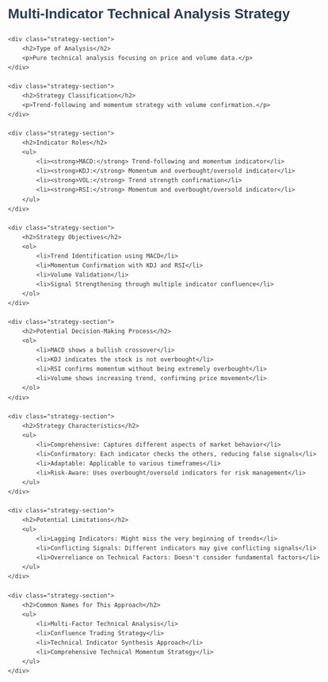 <!DOCTYPE html>
<html lang="en">
<head>
    <meta charset="UTF-8">
    <meta name="viewport" content="width=device-width, initial-scale=1.0">
    <title>Multi-Indicator Technical Analysis Strategy</title>
    <style>
        body {
            font-family: Arial, sans-serif;
            line-height: 1.6;
            color: #333;
            max-width: 800px;
            margin: 0 auto;
            padding: 20px;
        }
        h1, h2 {
            color: #2c3e50;
        }
        .strategy-section {
            background-color: #f9f9f9;
            border: 1px solid #ddd;
            padding: 15px;
            margin-bottom: 20px;
            border-radius: 5px;
        }
        ul {
            padding-left: 20px;
        }
    </style>
</head>
<body>
    <h1>Multi-Indicator Technical Analysis Strategy</h1>
    
    <div class="strategy-section">
        <h2>Type of Analysis</h2>
        <p>Pure technical analysis focusing on price and volume data.</p>
    </div>
    
    <div class="strategy-section">
        <h2>Strategy Classification</h2>
        <p>Trend-following and momentum strategy with volume confirmation.</p>
    </div>
    
    <div class="strategy-section">
        <h2>Indicator Roles</h2>
        <ul>
            <li><strong>MACD:</strong> Trend-following and momentum indicator</li>
            <li><strong>KDJ:</strong> Momentum and overbought/oversold indicator</li>
            <li><strong>VOL:</strong> Trend strength confirmation</li>
            <li><strong>RSI:</strong> Momentum and overbought/oversold indicator</li>
        </ul>
    </div>
    
    <div class="strategy-section">
        <h2>Strategy Objectives</h2>
        <ol>
            <li>Trend Identification using MACD</li>
            <li>Momentum Confirmation with KDJ and RSI</li>
            <li>Volume Validation</li>
            <li>Signal Strengthening through multiple indicator confluence</li>
        </ol>
    </div>
    
    <div class="strategy-section">
        <h2>Potential Decision-Making Process</h2>
        <ol>
            <li>MACD shows a bullish crossover</li>
            <li>KDJ indicates the stock is not overbought</li>
            <li>RSI confirms momentum without being extremely overbought</li>
            <li>Volume shows increasing trend, confirming price movement</li>
        </ol>
    </div>
    
    <div class="strategy-section">
        <h2>Strategy Characteristics</h2>
        <ul>
            <li>Comprehensive: Captures different aspects of market behavior</li>
            <li>Confirmatory: Each indicator checks the others, reducing false signals</li>
            <li>Adaptable: Applicable to various timeframes</li>
            <li>Risk-Aware: Uses overbought/oversold indicators for risk management</li>
        </ul>
    </div>
    
    <div class="strategy-section">
        <h2>Potential Limitations</h2>
        <ul>
            <li>Lagging Indicators: Might miss the very beginning of trends</li>
            <li>Conflicting Signals: Different indicators may give conflicting signals</li>
            <li>Overreliance on Technical Factors: Doesn't consider fundamental factors</li>
        </ul>
    </div>
    
    <div class="strategy-section">
        <h2>Common Names for This Approach</h2>
        <ul>
            <li>Multi-Factor Technical Analysis</li>
            <li>Confluence Trading Strategy</li>
            <li>Technical Indicator Synthesis Approach</li>
            <li>Comprehensive Technical Momentum Strategy</li>
        </ul>
    </div>
</body>
</html>